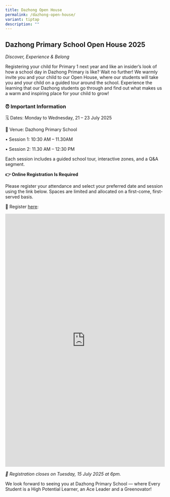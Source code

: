 ```yaml
---
title: Dazhong Open House
permalink: /dazhong-open-house/
variant: tiptap
description: ""
---
```

<h2>Dazhong Primary School Open House 2025</h2>
<p><em>                                       Discover, Experience &amp; Belong</em>
</p>
<p>Registering your child for Primary 1 next year and like an insider’s look
of how a school day in Dazhong Primary is like? Wait no further! We warmly
invite you and your child to our Open House, where our students will take
you and your child on a guided tour around the school. Experience the learning
that our Dazhong students go through and find out what makes us a warm
and inspiring place for your child to grow!</p>
<h3>⏰ Important Information</h3>
<p>🗓️ Dates: Monday to Wednesday, 21 – 23 July 2025</p>
<p>📍 Venue: Dazhong Primary School</p>
<p>• Session 1: 10:30 AM – 11.30AM</p>
<p>• Session 2: 11.30 AM – 12:30 PM</p>
<p>Each session includes a guided school tour, interactive zones, and a Q&amp;A
segment.</p>
<p><strong>👉 Online Registration Is Required</strong>
</p>
<p>Please register your attendance and select your preferred date and session
using the link below. Spaces are limited and allocated on a first-come,
first-served basis.</p>
<p>🔗 Register <a href="https://form.gov.sg/68469779749d6a0a190c59bd" rel="noopener nofollow" target="_blank">here</a>:</p>
<div class="iframe-wrapper">
<iframe height="800px" width="100%" allowfullscreen="true" frameborder="0" src="https://form.gov.sg/68469779749d6a0a190c59bd"></iframe>
</div>
<p><em>📅 Registration closes on Tuesday, 15 July 2025 at 6pm.</em>
</p>
<p></p>
<p>We look forward to seeing you at Dazhong Primary School — where Every
Student is a High Potential Learner, an Ace Leader and a Greenovator!</p>